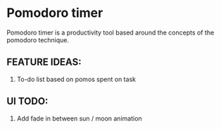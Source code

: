 # Pomodoro timer

Pomodoro timer is a productivity tool based around the concepts of the pomodoro technique.

## FEATURE IDEAS:

1. To-do list based on pomos spent on task

## UI TODO:

1. Add fade in between sun / moon animation
